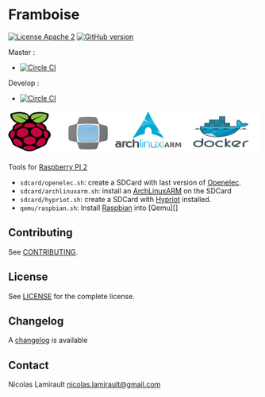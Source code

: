 # Framboise

[![License Apache 2][badge-license]](LICENSE)
[![GitHub version](https://badge.fury.io/gh/nlamirault%2Fframboise.svg)](https://badge.fury.io/gh/nlamirault%2Fframboise)

Master :
* [![Circle CI](https://circleci.com/gh/nlamirault/framboise/tree/master.svg?style=svg)](https://circleci.com/gh/nlamirault/framboise/tree/master)

Develop :
* [![Circle CI](https://circleci.com/gh/nlamirault/framboise/tree/develop.svg?style=svg)](https://circleci.com/gh/nlamirault/framboise/tree/develop)

![Image of components](https://github.com/nlamirault/framboise/raw/master/docs/framboise.png "Framboise components")

Tools for [Raspberry PI 2][]

* `sdcard/openelec.sh`: create a SDCard with last version of [Openelec][].
* `sdcard/archlinuxarm.sh`: install an [ArchLinuxARM][] on the SDCard
* `sdcard/hypriot.sh`: create a SDCard with [Hypriot][] installed.
* `qemu/raspbian.sh`: Install [Raspbian][] into [Qemu][]

## Contributing

See [CONTRIBUTING](CONTRIBUTING.md).


## License

See [LICENSE](LICENSE) for the complete license.


## Changelog

A [changelog](ChangeLog.md) is available


## Contact

Nicolas Lamirault <nicolas.lamirault@gmail.com>


[badge-license]: https://img.shields.io/badge/license-Apache2-green.svg?style=flat

[Raspberry PI 2]: https://www.raspberrypi.org/products/raspberry-pi-2-model-b/
[Openelec]: http://openelec.tv/get-openelec
[ArchLinuxARM]: http://archlinuxarm.org/
[Hypriot]: http://blog.hypriot.com/
[Raspbian]: https://www.raspbian.org/
[Qemu:]: http://wiki.qemu.org/Index.html
